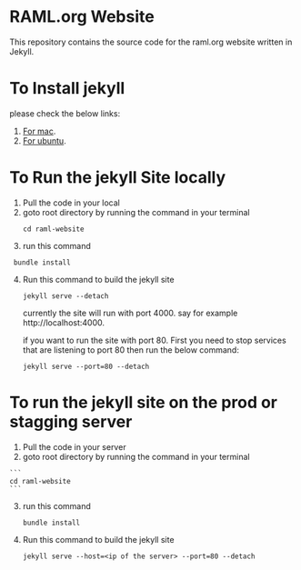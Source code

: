 # RAML.org Website

This repository contains the source code for the raml.org website written in Jekyll.

# To Install jekyll 
    
   please check the below links:
   
  1. [For mac](https://andytaylor.me/2012/11/03/installing-ruby-and-jekyll/ "for mac").
  2. [For ubuntu](https://www.digitalocean.com/community/tutorials/how-to-set-up-a-jekyll-development-site-on-ubuntu-16-04 "For ubuntu"). 
 
 

# To Run the jekyll Site locally

1. Pull the code in your local
2. goto root directory by running the command in your terminal
    ```
    cd raml-website
    ```
3. run this command 

  ```
   bundle install
   ```
4. Run this command to build the jekyll site 
   
   ~~~~
   jekyll serve --detach
   ~~~~
   
   currently the site will run with port 4000. 
   say for example http://localhost:4000.
   
   if you want to run the site with port 80. First you need to stop services that are listening to port 80
   then run the below command:
   
   ~~~~
   jekyll serve --port=80 --detach
   ~~~~
   
   
   
   
# To run the jekyll site on the prod or stagging server

   1. Pull the code in your server
   2. goto root directory by running the command in your terminal
    
    ```
    cd raml-website
    ```
    
   3. run this command 
       ~~~~
       bundle install
       ~~~~
   4. Run this command to build the jekyll site 
      
       ~~~~
       jekyll serve --host=<ip of the server> --port=80 --detach
       ~~~~
       
       
       
       
   
   

   
